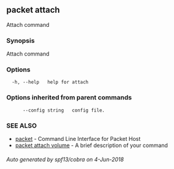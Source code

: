 ## packet attach

Attach command

### Synopsis

Attach command

### Options

```
  -h, --help   help for attach
```

### Options inherited from parent commands

```
      --config string   config file.
```

### SEE ALSO

* [packet](packet.md)	 - Command Line Interface for Packet Host
* [packet attach volume](packet_attach_volume.md)	 - A brief description of your command

###### Auto generated by spf13/cobra on 4-Jun-2018
